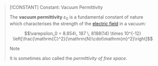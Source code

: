 >[!CONSTANT] Constant: Vacuum Permittivity
>
>The **vacuum permittivity** $\varepsilon_0$ is a fundamental constant of nature which characterises the strength of the [electric field](Electric%20Field.md) in a vacuum:
>
>$$\varepsilon_0 = 8.854\, 187 \, 8188(14) \times 10^{-12} \left[\frac{\mathrm{C}^2}{\mathrm{N}\cdot\mathrm{m}^2}\right]$$
>
>>[!NOTE]
>>
>>It is sometimes also called the *permittivity of free space*.
>>
>